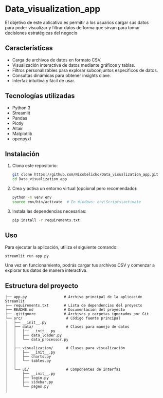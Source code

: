 # Data_visualization_app
El objetivo de este aplicativo es permitir a los usuarios cargar sus datos para poder visualizar y filtrar datos de forma que sirvan para tomar decisiones estratégicas del negocio

## Características

- Carga de archivos de datos en formato CSV.
- Visualización interactiva de datos mediante gráficos y tablas.
- Filtros personalizables para explorar subconjuntos específicos de datos.
- Consultas dinámicas para obtener insights clave.
- Interfaz intuitiva y fácil de usar.

## Tecnologías utilizadas

- Python 3
- Streamlit
- Pandas
- Plotly
- Altair
- Matplotlib
- openpyxl

## Instalación

1. Clona este repositorio:

   ```bash
   git clone https://github.com/Nicobelicko/Data_visualization_app.git
   cd Data_visualization_app
   ```

2. Crea y activa un entorno virtual (opcional pero recomendado):

   ```bash
   python -m venv env
   source env/bin/activate  # En Windows: env\Scripts\activate
   ```

3. Instala las dependencias necesarias:

   ```bash
   pip install -r requirements.txt
   ```

## Uso

Para ejecutar la aplicación, utiliza el siguiente comando:

```bash
streamlit run app.py
```

Una vez en funcionamiento, podrás cargar tus archivos CSV y comenzar a explorar tus datos de manera interactiva.

## Estructura del proyecto

```plaintext
├── app.py                 # Archivo principal de la aplicación Streamlit
├── requirements.txt       # Lista de dependencias del proyecto
├── README.md              # Documentación del proyecto
├── .gitignore             # Archivos y carpetas ignorados por Git
└── src/                    # Código fuente principal
│   ├── __init__.py
│   ├── data/               # Clases para manejo de datos
│   │   ├── __init__.py
│   │   ├── data_loader.py
│   │   └── data_processor.py
│   │
│   ├── visualization/      # Clases para visualización
│   │   ├── __init__.py
│   │   ├── charts.py
│   │   └── tables.py
│   │
│   └── ui/                 # Componentes de interfaz
│       ├── __init__.py
│       ├── login.py
│       ├── sidebar.py
│       └── pages.py
│
```

